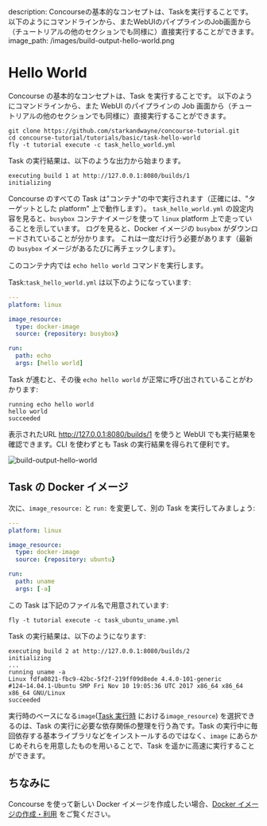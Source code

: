 description: Concourseの基本的なコンセプトは、Taskを実行することです。 以下のようにコマンドラインから、またWebUIのパイプラインのJob画面から（チュートリアルの他のセクションでも同様に）直接実行することができます。
image_path: /images/build-output-hello-world.png


# Hello World

Concourse の基本的なコンセプトは、Task を実行することです。 以下のようにコマンドラインから、また WebUI のパイプラインの Job 画面から（チュートリアルの他のセクションでも同様に）直接実行することができます。

```
git clone https://github.com/starkandwayne/concourse-tutorial.git
cd concourse-tutorial/tutorials/basic/task-hello-world
fly -t tutorial execute -c task_hello_world.yml
```

Task の実行結果は、以下のような出力から始まります。

```
executing build 1 at http://127.0.0.1:8080/builds/1
initializing
```

Concourse のすべての Task は"コンテナ"の中で実行されます（正確には、"ターゲットとした platform" 上で動作します）。 `task_hello_world.yml` の設定内容を見ると、`busybox` コンテナイメージを使って `linux` platform 上で走っていることを示しています。 ログを見ると、Docker イメージの `busybox` がダウンロードされていることが分かります。 これは一度だけ行う必要があります（最新の `busybox` イメージがあるたびに再チェックします）。

このコンテナ内では `echo hello world` コマンドを実行します。

Task:`task_hello_world.yml` は以下のようになっています:

```yaml
---
platform: linux

image_resource:
  type: docker-image
  source: {repository: busybox}

run:
  path: echo
  args: [hello world]
```

Task が進むと、その後 `echo hello world` が正常に呼び出されていることがわかります:

```
running echo hello world
hello world
succeeded
```

表示されたURL http://127.0.0.1:8080/builds/1 を使うと WebUI でも実行結果を確認できます。CLI を使わずとも Task の実行結果を得られて便利です。

![build-output-hello-world](/images/build-output-hello-world.png)

## Task の Docker イメージ

次に、`image_resource:` と `run:` を変更して、別の Task を実行してみましょう:

```yaml
---
platform: linux

image_resource:
  type: docker-image
  source: {repository: ubuntu}

run:
  path: uname
  args: [-a]
```

この Task は下記のファイル名で用意されています:

```
fly -t tutorial execute -c task_ubuntu_uname.yml
```

Task の実行結果は、以下のようになります:

```
executing build 2 at http://127.0.0.1:8080/builds/2
initializing
...
running uname -a
Linux fdfa0821-fbc9-42bc-5f2f-219ff09d8ede 4.4.0-101-generic #124~14.04.1-Ubuntu SMP Fri Nov 10 19:05:36 UTC 2017 x86_64 x86_64 x86_64 GNU/Linux
succeeded
```

実行時のベースになる`image`([Task 実行時](http://concourse-ci.org/running-tasks.html) における`image_resource`) を選択できるのは、Task の実行に必要な依存関係の整理を行う為です。Task の実行中に毎回依存する基本ライブラリなどをインストールするのではなく、`image` にあらかじめそれらを用意したものを用いることで、Task を遥かに高速に実行することができます。

## ちなみに

Concourse を使って新しい Docker イメージを作成したい場合、[Docker イメージの作成・利用](/miscellaneous/docker-images) をご覧ください。
